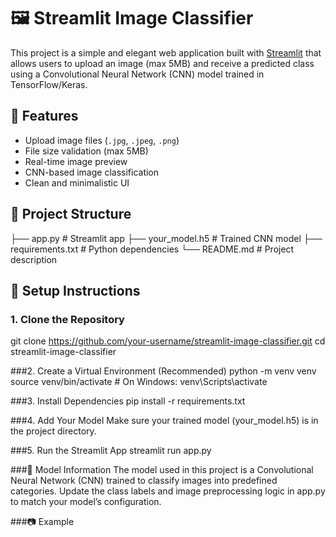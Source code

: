 # 🖼️ Streamlit Image Classifier

This project is a simple and elegant web application built with [Streamlit](https://streamlit.io/) that allows users to upload an image (max 5MB) and receive a predicted class using a Convolutional Neural Network (CNN) model trained in TensorFlow/Keras.

## 🚀 Features

- Upload image files (`.jpg`, `.jpeg`, `.png`)
- File size validation (max 5MB)
- Real-time image preview
- CNN-based image classification
- Clean and minimalistic UI

## 📁 Project Structure

├── app.py # Streamlit app
├── your_model.h5 # Trained CNN model
├── requirements.txt # Python dependencies
└── README.md # Project description


## 🔧 Setup Instructions

### 1. Clone the Repository
git clone https://github.com/your-username/streamlit-image-classifier.git
cd streamlit-image-classifier

###2. Create a Virtual Environment (Recommended)
python -m venv venv
source venv/bin/activate   # On Windows: venv\Scripts\activate

###3. Install Dependencies
pip install -r requirements.txt

###4. Add Your Model
Make sure your trained model (your_model.h5) is in the project directory.

###5. Run the Streamlit App
streamlit run app.py

###🧠 Model Information
The model used in this project is a Convolutional Neural Network (CNN) trained to classify images into predefined categories. Update the class labels and image preprocessing logic in app.py to match your model’s configuration.

###📷 Example
<!-- Optional: Add a screenshot image to your repo -->
